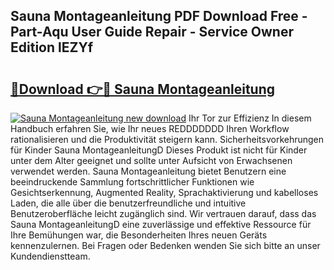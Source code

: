 ## Sauna Montageanleitung PDF Download Free - Part-Aqu User Guide Repair - Service Owner Edition lEZYf

# <h2><a href="http://df8pb0o.blite.top/?on=Sauna+Montageanleitung">🔗Download 👉🔴 Sauna Montageanleitung</a></h2>

[![Sauna Montageanleitung new download](https://i.imgur.com/lujVjoI.png)](http://df8pb0o.blite.top/?on=Sauna+Montageanleitung)
Ihr Tor zur Effizienz In diesem Handbuch erfahren Sie, wie Ihr neues REDDDDDDD Ihren Workflow rationalisieren und die Produktivität steigern kann. Sicherheitsvorkehrungen für Kinder Sauna MontageanleitungD Dieses Produkt ist nicht für Kinder unter dem Alter geeignet und sollte unter Aufsicht von Erwachsenen verwendet werden. Sauna Montageanleitung bietet Benutzern eine beeindruckende Sammlung fortschrittlicher Funktionen wie Gesichtserkennung, Augmented Reality, Sprachaktivierung und kabelloses Laden, die alle über die benutzerfreundliche und intuitive Benutzeroberfläche leicht zugänglich sind. Wir vertrauen darauf, dass das Sauna MontageanleitungD eine zuverlässige und effektive Ressource für Ihre Bemühungen war, die Besonderheiten Ihres neuen Geräts kennenzulernen. Bei Fragen oder Bedenken wenden Sie sich bitte an unser Kundendienstteam.
